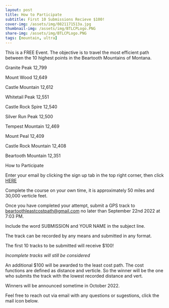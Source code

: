 ```yaml
---
layout: post
title: How to Participate
subtitle: First 10 Submissions Recieve $100! 
cover-img: /assets/img/0821171513a.jpg
thumbnail-img: /assets/img/BTLCPLogo.PNG
share-img: /assets/img/BTLCPLogo.PNG
tags: [mountain, ultra]
---
```


This is a FREE Event. 
The objective is to travel the most efficient path between the 10 highest points in the Beartooth Mountains of Montana. 

Granite Peak 12,799

Mount Wood 12,649

Castle Mountain 12,612

Whitetail Peak 12,551

Castle Rock Spire 12,540

Silver Run Peak 12,500

Tempest Mountain 12,469

Mount Peal 12,409

Castle Rock Mountain 12,408 

Beartooth Mountain 12,351

How to Participate
 
Enter your email by clicking the sign up tab in the top right corner, then click [HERE](https://mailchi.mp/fddcbc82ded0/beartooth-least-cost-path-ultra)

Complete the course on your own time, it is approximately 50 miles and 30,000 verticle feet.

Once you have completed your attempt, submit a GPS track to beartoothleastcostpath@gmail.com no later than September 22nd 2022 at 7:03 PM. 

Include the word SUBMISSION and YOUR NAME in the subject line.

The track can be recorded by any means and submitted in any format. 

The first 10 tracks to be submitted will receive $100!

*Incomplete tracks will still be considered*

An additional $100 will be awarded to the least cost path. The cost functions are defined as distance and verticle. So the winner will be the one who submits the track with the lowest recorded distance and vert. 

Winners will be announced sometime in October 2022. 

Feel free to reach out via email with any questions or sugestions, click the mail icon below. 

